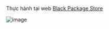 Thực hành tại web [Black Package Store](https://blackpackagestore.com/product.php?id=72)

![image](https://github.com/user-attachments/assets/2e527a56-bb96-4a44-a7a2-c8ea4c29a8cb)

